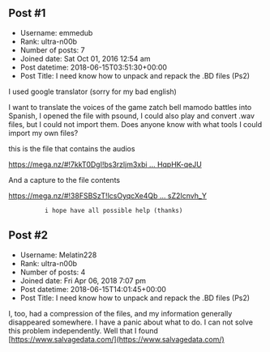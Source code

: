 ## Post #1
- Username: emmedub
- Rank: ultra-n00b
- Number of posts: 7
- Joined date: Sat Oct 01, 2016 12:54 am
- Post datetime: 2018-06-15T03:51:30+00:00
- Post Title: I need know how to unpack and repack the .BD files (Ps2)

I used google translator (sorry for my bad english)

I want to translate the voices of the game zatch bell mamodo battles into Spanish, I opened the file with psound, I could also play and convert .wav files, but I could not import them.
Does anyone know with what tools I could import my own files?

this is the file that contains the audios

[https://mega.nz/#!7kkT0DgI!bs3rzljm3xbi ... HqpHK-qeJU](https://mega.nz/#!7kkT0DgI!bs3rzljm3xbi7Bcaapf7397s4mFTydgYjHqpHK-qeJU)

And a capture to the file contents

[https://mega.nz/#!38FSBSzT!lcsOyqcXe4Qb ... sZ2Icnvh_Y](https://mega.nz/#!38FSBSzT!lcsOyqcXe4QbYJ9AlqHb-0z76MZAB1s9ksZ2Icnvh_Y)

              i hope have all possible help (thanks)
## Post #2
- Username: Melatin228
- Rank: ultra-n00b
- Number of posts: 4
- Joined date: Fri Apr 06, 2018 7:07 pm
- Post datetime: 2018-06-15T14:01:45+00:00
- Post Title: I need know how to unpack and repack the .BD files (Ps2)

I, too, had a compression of the files, and my information generally disappeared somewhere. I have a panic about what to do. I can not solve this problem independently. Well that I found [https://www.salvagedata.com/](https://www.salvagedata.com/)
